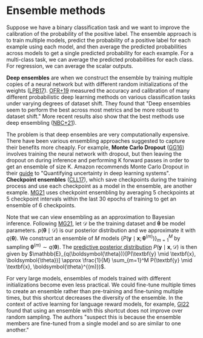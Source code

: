 # Ensemble methods

Suppose we have a binary classification task and we want to improve the calibration of the probability of the positive label. The ensemble approach is to train multiple models, predict the probability of a positive label for each example using each model, and then average the predicted probabilities across models to get a single predicted probability for each example. For a multi-class task, we can average the predicted probabilities for each class. For regression, we can average the scalar outputs.

**Deep ensembles** are when we construct the ensemble by training multiple copies of a neural network but with different random initializations of the weights ([LPB17](https://arxiv.org/pdf/1612.01474.pdf)). [OFR+19](https://arxiv.org/pdf/1906.02530.pdf) measured the accuracy and calibration of many different probabilistic deep learning methods on various classification tasks under varying degrees of dataset shift. They found that "Deep ensembles seem to perform the best across most metrics and be more robust to dataset shift." More recent results also show that the best methods use deep ensembling ([NBC+21](https://arxiv.org/abs/2106.04015)).

The problem is that deep ensembles are very computationally expensive. There have been various ensembling approaches suggested to capture their benefits more cheaply. For example, **Monte Carlo Dropout** ([GG16](https://arxiv.org/pdf/1506.02142.pdf)) involves training the neural network with dropout, but then leaving the dropout on during inference and performing K forward passes in order to get an ensemble of size K. Amazon recommends Monte Carlo Dropout in their [guide](https://web.archive.org/web/20220908190327/https://docs.aws.amazon.com/prescriptive-guidance/latest/ml-quantifying-uncertainty/mc-dropout.html) to "Quantifying uncertainty in deep learning systems". **Checkpoint ensembles** ([CLL17](https://arxiv.org/pdf/1710.03282.pdf)), which save checkpoints during the training process and use each checkpoint as a model in the ensemble, are another example. [MG21](https://arxiv.org/pdf/2002.07650.pdf) uses checkpoint ensembling by averaging 5 checkpoints at 5 checkpoint intervals within the last 30 epochs of training to get an ensemble of 6 checkpoints.

Note that we can view ensembling as an approximation to Bayesian inference. Following [MG21](https://arxiv.org/pdf/2002.07650.pdf), let $\mathcal{D}$ be the training dataset and $\boldsymbol{\theta}$ be model parameters. $p(\boldsymbol{\theta} \mid \mathcal{D})$ is our posterior distribution and we approximate it with $q(\boldsymbol{\theta})$. We construct an ensemble of $M$ models $\{ P(\textbf{y} \mid \textbf{x}; \boldsymbol{\theta}^{(m)}) \}_{m=1}^M$ by sampling $\boldsymbol{\theta}^{(m)} \sim q(\boldsymbol{\theta})$. The [predictive posterior distribution](https://stats.stackexchange.com/questions/483029/predictive-distribution-is-an-expectation) $P(\textbf{y} \mid \textbf{x}, \mathcal{D})$ is then given by $\mathbb{E}_{q(\boldsymbol{\theta})}[P(\textbf{y} \mid \textbf{x}, \boldsymbol{\theta})] \approx \frac{1}{M} \sum_{m=1}^M P(\textbf{y} \mid \textbf{x}, \boldsymbol{\theta}^{(m)})$.

For very large models, ensembles of models trained with different initializations become even less practical. We could fine-tune multiple times to create an ensemble rather than pre-training and fine-tuning multiple times, but this shortcut decreases the diversity of the ensemble. In the context of active learning for language reward models, for example, [GI22](https://arxiv.org/pdf/2203.07472.pdf) found that using an ensemble with this shortcut does not improve over random sampling. The authors "suspect this is because the ensemble members are fine-tuned from a single model and so are similar to one another."